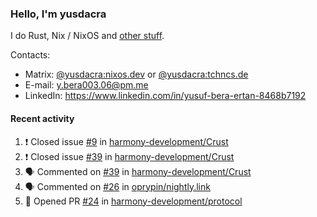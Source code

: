 ### Hello, I'm yusdacra

I do Rust, Nix / NixOS and [other stuff](https://yusdacra.gitlab.io/about).

Contacts:
- Matrix: [@yusdacra:nixos.dev](https://matrix.to/#/@yusdacra:nixos.dev) or [@yusdacra:tchncs.de](https://matrix.to/#/@yusdacra:tchncs.de)
- E-mail: y.bera003.06@pm.me
- LinkedIn: https://www.linkedin.com/in/yusuf-bera-ertan-8468b7192

#### Recent activity

<!--START_SECTION:activity-->
1. ❗️ Closed issue [#9](https://github.com/harmony-development/Crust/issues/9) in [harmony-development/Crust](https://github.com/harmony-development/Crust)
2. ❗️ Closed issue [#39](https://github.com/harmony-development/Crust/issues/39) in [harmony-development/Crust](https://github.com/harmony-development/Crust)
3. 🗣 Commented on [#39](https://github.com/harmony-development/Crust/issues/39) in [harmony-development/Crust](https://github.com/harmony-development/Crust)
4. 🗣 Commented on [#26](https://github.com/oprypin/nightly.link/issues/26) in [oprypin/nightly.link](https://github.com/oprypin/nightly.link)
5. 💪 Opened PR [#24](https://github.com/harmony-development/protocol/pull/24) in [harmony-development/protocol](https://github.com/harmony-development/protocol)
<!--END_SECTION:activity-->
